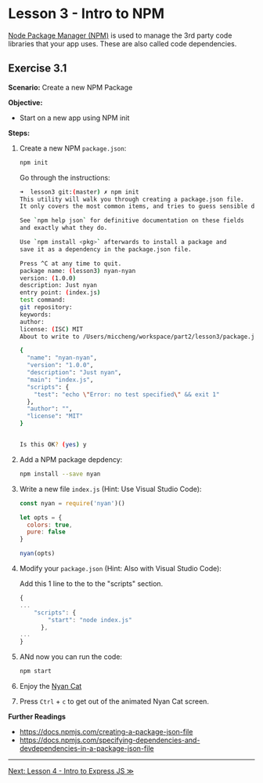 # Lesson 3 - Intro to NPM

[Node Package Manager (NPM)](https://www.npmjs.com/package/npm) is used to manage the 3rd party code libraries that your app uses. These are also called code dependencies.

## Exercise 3.1

**Scenario:** Create a new NPM Package

**Objective:**

- Start on a new app using NPM init

**Steps:**

1. Create a new NPM `package.json`:

    ```bash
    npm init
    ```
    
    Go through the instructions:
    
    ```bash
    ➜  lesson3 git:(master) ✗ npm init
    This utility will walk you through creating a package.json file.
    It only covers the most common items, and tries to guess sensible defaults.
    
    See `npm help json` for definitive documentation on these fields
    and exactly what they do.
    
    Use `npm install <pkg>` afterwards to install a package and
    save it as a dependency in the package.json file.
    
    Press ^C at any time to quit.
    package name: (lesson3) nyan-nyan
    version: (1.0.0)
    description: Just nyan
    entry point: (index.js)
    test command:
    git repository:
    keywords:
    author:
    license: (ISC) MIT
    About to write to /Users/miccheng/workspace/part2/lesson3/package.json:
    
    {
      "name": "nyan-nyan",
      "version": "1.0.0",
      "description": "Just nyan",
      "main": "index.js",
      "scripts": {
        "test": "echo \"Error: no test specified\" && exit 1"
      },
      "author": "",
      "license": "MIT"
    }
    
    
    Is this OK? (yes) y
    ```

2. Add a NPM package depdency:

    ```bash
    npm install --save nyan
    ```

3. Write a new file `index.js` (Hint: Use Visual Studio Code):

    ```javascript
    const nyan = require('nyan')()
    
    let opts = {
      colors: true,
      pure: false
    }
    
    nyan(opts)
    ```

4. Modify your `package.json` (Hint: Also with Visual Studio Code):

    Add this 1 line to the to the "scripts" section.

    ```javascript
    {
    ...
        "scripts": {
            "start": "node index.js"
          },
    ...
    }
    ```
    
5. ANd now you can run the code:

    ```bash
    npm start
    ```

6. Enjoy the [Nyan Cat](https://en.wikipedia.org/wiki/Nyan_Cat)

7. Press `Ctrl` + `c` to get out of the animated Nyan Cat screen.


**Further Readings**

- <https://docs.npmjs.com/creating-a-package-json-file>
- <https://docs.npmjs.com/specifying-dependencies-and-devdependencies-in-a-package-json-file>

---

[Next: Lesson 4 - Intro to Express JS ≫](lesson4.md)
